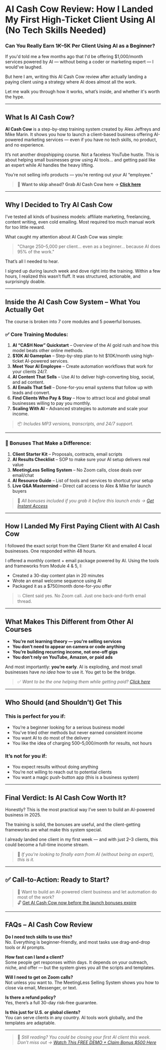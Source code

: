 # AI Cash Cow Review: How I Landed My First High-Ticket Client Using AI (No Tech Skills Needed)


### Can You Really Earn $1K–$5K Per Client Using AI as a Beginner?

If you'd told me a few months ago that I'd be offering $1,000/month services powered by AI — without being a coder or marketing expert — I would've laughed.

But here I am, writing this AI Cash Cow review after actually landing a paying client using a strategy where AI does almost all the work.

Let me walk you through how it works, what’s inside, and whether it's worth the hype.

---

## What Is AI Cash Cow?

**AI Cash Cow** is a step-by-step training system created by Alex Jeffreys and Mike Marin. It shows you how to launch a client-based business offering AI-powered marketing services — even if you have no tech skills, no product, and no experience.

It’s not another dropshipping course. Not a faceless YouTube hustle. This is about helping small businesses grow using AI tools… and getting paid like an expert while AI handles the heavy lifting.

You’re not selling info products — you’re renting out your AI “employee.”

> 💼 **Want to skip ahead? Grab AI Cash Cow here → [Click here](https://sanishtech.com/go/ai-cashcow)**

---

## Why I Decided to Try AI Cash Cow

I’ve tested all kinds of business models: affiliate marketing, freelancing, content writing, even cold emailing. Most required too much manual work for too little reward.

What caught my attention about AI Cash Cow was simple:

> "Charge $250–$5,000 per client… even as a beginner… because AI does 95% of the work."

That’s all I needed to hear.

I signed up during launch week and dove right into the training. Within a few hours, I realized this wasn’t fluff. It was structured, actionable, and surprisingly doable.

---

## Inside the AI Cash Cow System – What You Actually Get

The course is broken into 7 core modules and 5 powerful bonuses.

### ✅ Core Training Modules:

1. **AI “CA$H Now” Quickstart** – Overview of the AI gold rush and how this model beats other online methods.
2. **$10K AI Gameplan** – Step-by-step plan to hit $10K/month using high-ticket AI-powered services.
3. **Meet Your AI Employee** – Create automation workflows that work for your clients 24/7.
4. **AI Content That Sells** – Use AI to deliver high-converting blog, social, and ad content.
5. **AI Emails That Sell** – Done-for-you email systems that follow up with leads and convert.
6. **Find Clients Who Pay & Stay** – How to attract local and global small businesses willing to pay you monthly.
7. **Scaling With AI** – Advanced strategies to automate and scale your income.

> 📦 *Includes MP3 versions, transcripts, and 24/7 support.*

---

### 🎁 Bonuses That Make a Difference:

1. **Client Starter Kit** – Proposals, contracts, email scripts
2. **AI Results Checklist** – SOP to make sure your AI setup delivers real value
3. **MeetingLess Selling System** – No Zoom calls, close deals over email/chat
4. **AI Resource Guide** – List of tools and services to shortcut your setup
5. **Live Q&A Mastermind** – Direct call access to Alex & Mike for launch buyers

> 🎯 *All bonuses included if you grab it before this launch ends → [Get Instant Access](https://sanishtech.com/go/ai-cashcow)*

---

## How I Landed My First Paying Client with AI Cash Cow

I followed the exact script from the Client Starter Kit and emailed 4 local businesses. One responded within 48 hours.

I offered a monthly content + email package powered by AI. Using the tools and frameworks from Module 4 & 5, I:

- Created a 30-day content plan in 20 minutes  
- Wrote an email welcome sequence using AI  
- Packaged it as a $750/month done-for-you offer

> 💥 Client said yes. No Zoom call. Just one back-and-forth email thread.

---

## What Makes This Different from Other AI Courses

- **You’re not learning theory — you're selling services**  
- **You don’t need to appear on camera or code anything**  
- **You’re building recurring income, not one-off gigs**  
- **You don’t rely on YouTube, Amazon, or paid ads**

And most importantly: **you’re early**. AI is exploding, and most small businesses have *no idea* how to use it. You get to be the bridge.

> ✅ *Want to be the one helping them while getting paid? [Click here](https://sanishtech.com/go/ai-cashcow)*

---

## Who Should (and Shouldn’t) Get This

### This is perfect for you if:

- You’re a beginner looking for a serious business model  
- You’ve tried other methods but never earned consistent income  
- You want AI to do most of the delivery  
- You like the idea of charging $500–$5,000/month for results, not hours

### It’s not for you if:

- You expect results without doing anything  
- You’re not willing to reach out to potential clients  
- You want a magic push-button app (this is a business system)

---

## Final Verdict: Is AI Cash Cow Worth It?

Honestly? This is the most practical way I’ve seen to build an AI-powered business in 2025.

The training is solid, the bonuses are useful, and the client-getting frameworks are what make this system special.

I already landed one client in my first week — and with just 2–3 clients, this could become a full-time income stream.

> 🎯 *If you're looking to finally earn from AI (without being an expert), this is it.*

---

## ✅ Call-to-Action: Ready to Start?

> 💼 Want to build an AI-powered client business and let automation do most of the work?  
> 🔓 [Get AI Cash Cow now before the launch bonuses expire](https://sanishtech.com/go/ai-cashcow)

---

## FAQs – AI Cash Cow Review

**Do I need tech skills to use this?**  
No. Everything is beginner-friendly, and most tasks use drag-and-drop tools or AI prompts.

**How fast can I land a client?**  
Some people get responses within days. It depends on your outreach, niche, and offer — but the system gives you all the scripts and templates.

**Will I need to get on Zoom calls?**  
Not unless you want to. The MeetingLess Selling System shows you how to close via email, Messenger, or text.

**Is there a refund policy?**  
Yes, there’s a full 30-day risk-free guarantee.

**Is this just for U.S. or global clients?**  
You can serve clients in any country. AI tools work globally, and the templates are adaptable.

---

> 🔁 *Still reading? You could be closing your first AI client this week. Don’t miss out → [Watch This FREE DEMO + Claim Bonus $500 Here](https://sanishtech.com/go/ai-cashcow)*
